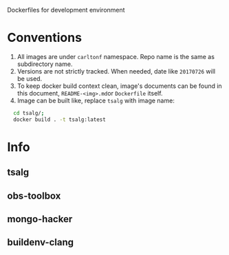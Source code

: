 Dockerfiles for development environment

# Conventions
1. All images are under `carltonf` namespace. Repo name is the same as
   subdirectory name.
2. Versions are not strictly tracked. When needed, date like `20170726` will be
   used.
3. To keep docker build context clean, image's documents can be found in this
   document, `README-<img>.md`or `Dockerfile` itself.
4. Image can be built like, replace `tsalg` with image name:

  ```sh
    cd tsalg/;
    docker build . -t tsalg:latest
  ```

# Info

## tsalg

## obs-toolbox

## mongo-hacker

## buildenv-clang
